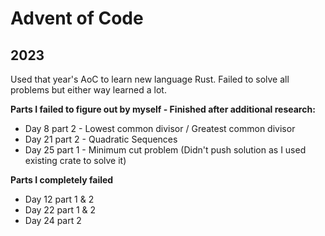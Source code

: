 # Advent of Code

## 2023

Used that year's AoC to learn new language Rust. Failed to solve all problems but either way learned a lot. 

**Parts I failed to figure out by myself - Finished after additional research:**
- Day 8 part 2 - Lowest common divisor / Greatest common divisor
- Day 21 part 2 - Quadratic Sequences
- Day 25 part 1 - Minimum cut problem (Didn't push solution as I used existing crate to solve it)

**Parts I completely failed**
- Day 12 part 1 & 2
- Day 22 part 1 & 2
- Day 24 part 2
